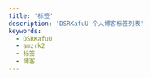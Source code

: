 ```yaml
---
title: '标签'
description: 'DSRKafuU 个人博客标签列表'
keywords:
  - DSRKafuU
  - amzrk2
  - 标签
  - 博客
---
```

